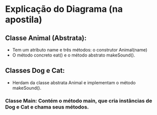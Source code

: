 # Explicação do Diagrama (na apostila)
## Classe Animal (Abstrata): 
- Tem um atributo name e três métodos: o construtor Animal(name) 
- O método concreto eat() e o método abstrato makeSound().
## Classes Dog e Cat: 
- Herdam da classe abstrata Animal e implementam o método makeSound().
### Classe Main: Contém o método main, que cria instâncias de Dog e Cat e chama seus métodos.